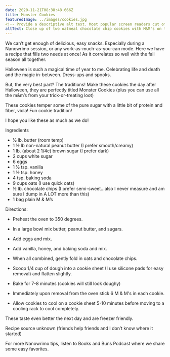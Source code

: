 ```yaml
---
date: 2020-11-21T08:38:48.666Z
title: Monster Cookies
featuredImage: ../images/cookies.jpg
<!-- Provide a descriptive alt text. Most popular screen readers cut off alt text at around 125 characters -->
altText: Close up of two oatmeal chocolate chip cookies with M&M's on top
---
```


We can’t get enough of delicious, easy snacks. Especially during a Nanowrimo session, or any work-as-much-as-you-can mode. Here we have a recipe that fills two needs at once! As it correlates so well with the fall season all together.

Halloween is such a magical time of year to me. Celebrating life and death and the magic in-between. Dress-ups and spooks. 

But, the very best part? The traditions! Make these cookies the day after Halloween, they are perfectly titled Monster Cookies (plus you can use all the m&m’s from your trick-or-treating loot)

These cookies temper some of the pure sugar with a little bit of protein and fiber, viola! Fun cookie tradition! 

I hope you like these as much as we do! 

Ingredients

- ½ lb. butter (room temp)
- 1 ½ lb non-natural peanut butter (I prefer smooth/creamy)
- 1 lb. (about 2 1/4c) brown sugar (I prefer dark)
- 2 cups white sugar
- 6 eggs
- 1 ½ tsp. vanilla
- 1 ½ tsp. honey
- 4 tsp. baking soda
- 9 cups oats (I use quick oats)
- ½ lb. chocolate chips (I prefer semi-sweet…also I never measure and am sure I dump in A LOT more than this)
- 1 bag plain M & M’s
 
Directions:

- Preheat the oven to 350 degrees.
- In a large bowl mix butter, peanut butter, and sugars. 
- Add eggs and mix. 
- Add vanilla, honey, and baking soda and mix.
- When all combined, gently fold in oats and chocolate chips.
 
- Scoop 1/4 cup of dough into a cookie sheet (I use silicone pads for easy removal) and flatten slightly.
- Bake for 7-8 minutes (cookies will still look doughy)
- Immediately upon removal from the oven stick 6 M & M's in each cookie.
- Allow cookies to cool on a cookie sheet 5-10 minutes before moving to a cooling rack to cool completely.

These taste even better the next day and are freezer friendly.

Recipe source unknown (friends help friends and I don’t know where it started)

For more Nanowrimo tips, listen to Books and Buns Podcast where we share some easy favorites.
